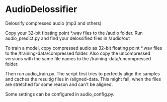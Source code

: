 # AudioDelossifier
Delossify compressed audio (mp3 and others)

Copy your 32-bit floating point *.wav files to the /audio folder.
Run audio_predict.py and find your delossified files in /audio/out

To train a model, copy compressed audio as 32-bit floating point *.wav files to the /training-data/compressed folder.
Also copy the uncompressed versions with the same file names to the /training-data/uncompressed folder.

Then run audio_train.py. The script first tries to perfectly align the samples and caches the resultig files in /aligned-data. This might fail, when the files are stretched for some reason and can't be aligned.

Some settings can be configured in audio_config.py.
